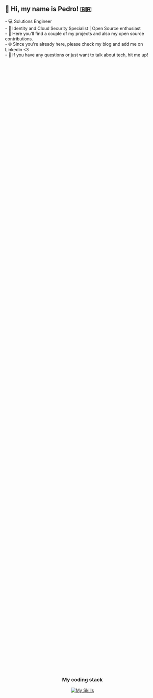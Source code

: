## 👋 Hi, my name is Pedro! 🇧🇷
  
  
  <div>
    <div>
      - 💻 Solutions Engineer </br>
      - 📖 Identity and Cloud Security Specialist | Open Source enthusiast </br>
      - 🐧 Here you'll find a couple of my projects and also my open source contributions. </br>
      - 🌐 Since you're already here, please check my <link src="pedroscloudsecurity.com">blog</link> and add me on <link src="https://www.linkedin.com/in/pedroirufo/?locale=en_US">Linkedin</link> <3 </br>
      - 🤝 If you have any questions or just want to talk about tech, hit me up!
    </div>
  </div>
  
  ##

  <div style="display: flex; flex-direction: column; align-items: center; justify-content: center; height: 100vh;">
    <h3>My coding stack</h3>
    <a href="https://skillicons.dev">
      <img src="https://skillicons.dev/icons?i=go,js,nodejs,react,py&perline=5" alt="My Skills">
    </a>
  </div>

  ##

  <div style="display: flex; flex-direction: column; align-items: center; justify-content: center; height: 100vh;">
    <h3>My infra stack</h3>
    <a href="https://skillicons.dev">
      <img src="https://skillicons.dev/icons?i=kubernetes,linux,docker,grafana,nginx,terraform,azure,aws&perline=8" alt="My Skills">
    </a>
  </div>
  
  ##
  
  <div> 
    <a href="https://predoignacio.medium.com/" target="_blank"><img src="https://img.shields.io/badge/Medium-12100E?style=for-the-badge&logo=medium&logoColor=white" target="_blank"></a>  
  <a href="https://instagram.com/predoignacio" target="_blank"><img src="https://img.shields.io/badge/-Instagram-%23E4405F?style=for-the-badge&logo=instagram&logoColor=white" target="_blank"></a>
  <a href = "mailto:pedroig100.pi@gmail.com"><img src="https://img.shields.io/badge/-Gmail-%23333?style=for-the-badge&logo=gmail&logoColor=white" target="_blank"></a>
  <a href="https://www.linkedin.com/in/pedroirufo/" target="_blank"><img src="https://img.shields.io/badge/-LinkedIn-%230077B5?style=for-the-badge&logo=linkedin&logoColor=white" target="_blank"></a> 
 
</div>
